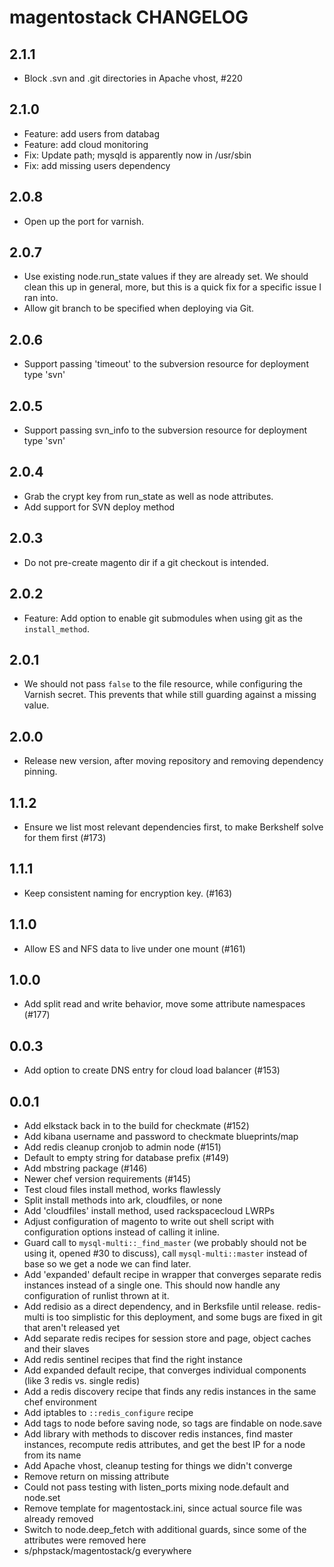 magentostack CHANGELOG
==================

2.1.1
-----
- Block .svn and .git directories in Apache vhost, #220

2.1.0
-----
- Feature: add users from databag
- Feature: add cloud monitoring
- Fix: Update path; mysqld is apparently now in /usr/sbin
- Fix: add missing users dependency

2.0.8
-----
- Open up the port for varnish.

2.0.7
-----
- Use existing node.run_state values if they are already set. We should clean this up in general, more, but this is a quick fix for a specific issue I ran into.
- Allow git branch to be specified when deploying via Git.

2.0.6
-----
- Support passing 'timeout' to the subversion resource for deployment type 'svn'

2.0.5
-----
- Support passing svn_info to the subversion resource for deployment type 'svn'

2.0.4
-----
- Grab the crypt key from run_state as well as node attributes.
- Add support for SVN deploy method

2.0.3
-----
- Do not pre-create magento dir if a git checkout is intended.

2.0.2
-----
- Feature: Add option to enable git submodules when using git as the `install_method`.

2.0.1
-----
- We should not pass `false` to the file resource, while configuring the Varnish secret.
  This prevents that while still guarding against a missing value.

2.0.0
-----
- Release new version, after moving repository and removing dependency pinning.

1.1.2
-----
- Ensure we list most relevant dependencies first, to make Berkshelf solve for them first (#173)

1.1.1
-----
- Keep consistent naming for encryption key. (#163)

1.1.0
-----
- Allow ES and NFS data to live under one mount (#161)

1.0.0
-----
- Add split read and write behavior, move some attribute namespaces (#177)

0.0.3
-----
- Add option to create DNS entry for cloud load balancer (#153)

0.0.1
-----
- Add elkstack back in to the build for checkmate (#152)
- Add kibana username and password to checkmate blueprints/map
- Add redis cleanup cronjob to admin node (#151)
- Default to empty string for database prefix (#149)
- Add mbstring package (#146)
- Newer chef version requirements (#145)
- Test cloud files install method, works flawlessly
- Split install methods into ark, cloudfiles, or none
- Add 'cloudfiles' install method, used rackspacecloud LWRPs
- Adjust configuration of magento to write out shell script with configuration options instead of calling it inline.
- Guard call to `mysql-multi::_find_master` (we probably should not be using it, opened #30 to discuss), call `mysql-multi::master` instead of base so we get a node we can find later.
- Add 'expanded' default recipe in wrapper that converges separate redis instances instead of a single one. This should now handle any configuration of runlist thrown at it.
- Add redisio as a direct dependency, and in Berksfile until release. redis-multi is too simplistic for this deployment, and some bugs are fixed in git that aren't released yet
- Add separate redis recipes for session store and page, object caches and their slaves
- Add redis sentinel recipes that find the right instance
- Add expanded default recipe, that converges individual components (like 3 redis vs. single redis)
- Add a redis discovery recipe that finds any redis instances in the same chef environment
- Add iptables to `::redis_configure` recipe
- Add tags to node before saving node, so tags are findable on node.save
- Add library with methods to discover redis instances, find master instances, recompute redis attributes, and get the best IP for a node from its name
- Add Apache vhost, cleanup testing for things we didn't converge
- Remove return on missing attribute
- Could not pass testing with listen_ports mixing node.default and node.set
- Remove template for magentostack.ini, since actual source file was already removed
- Switch to node.deep_fetch with additional guards, since some of the attributes were removed here
- s/phpstack/magentostack/g everywhere

